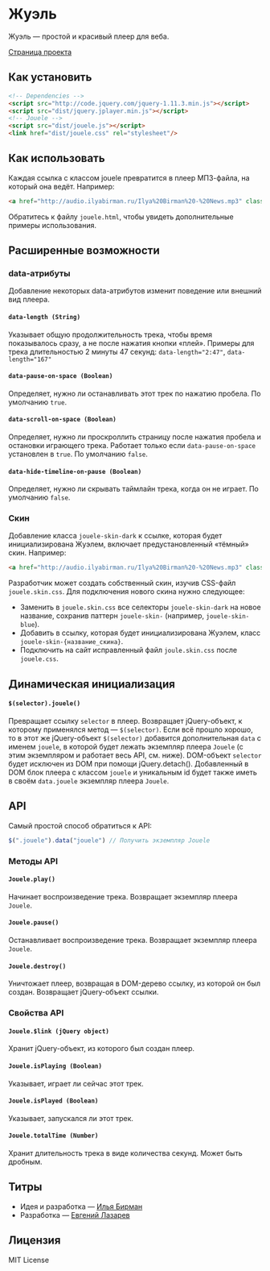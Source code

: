 # Жуэль
Жуэль — простой и красивый плеер для веба.

[Страница проекта](http://ilyabirman.ru/projects/jouele/)

## Как установить
```html
<!-- Dependencies -->
<script src="http://code.jquery.com/jquery-1.11.3.min.js"></script>
<script src="dist/jquery.jplayer.min.js"></script>
<!-- Jouele -->
<script src="dist/jouele.js"></script>
<link href="dist/jouele.css" rel="stylesheet"/>
```

## Как использовать
Каждая ссылка с классом jouele превратится в плеер МП3-файла, на который она ведёт. Например:
```html
<a href="http://audio.ilyabirman.ru/Ilya%20Birman%20-%20News.mp3" class="jouele">Ilya Birman: News</a>
```
Обратитесь к файлу `jouele.html`, чтобы увидеть дополнительные примеры использования.

## Расширенные возможности

### data-атрибуты
Добавление некоторых data-атрибутов изменит поведение или внешний вид плеера.

#### `data-length (String)`
Указывает общую продолжительность трека, чтобы время показывалось сразу, а не после нажатия кнопки «плей».
Примеры для трека длительностью 2 минуты 47 секунд: `data-length="2:47"`, `data-length="167"`

#### `data-pause-on-space (Boolean)`
Определяет, нужно ли останавливать этот трек по нажатию пробела. По умолчанию `true`.

#### `data-scroll-on-space (Boolean)`
Определяет, нужно ли проскроллить страницу после нажатия пробела и остановки играющего трека. Работает только если `data-pause-on-space` установлен в `true`. По умолчанию `false`.

#### `data-hide-timeline-on-pause (Boolean)`
Определяет, нужно ли скрывать таймлайн трека, когда он не играет. По умолчанию `false`.

### Скин
Добавление класса `jouele-skin-dark` к ссылке, которая будет инициализирована Жуэлем, включает предустановленный «тёмный» скин. Например:
```html
<a href="http://audio.ilyabirman.ru/Ilya%20Birman%20-%20News.mp3" class="jouele jouele-skin-dark">Ilya Birman: News</a>
```

Разработчик может создать собственный скин, изучив CSS-файл `jouele.skin.css`.
Для подключения нового скина нужно следующее:
- Заменить в `jouele.skin.css` все селекторы `jouele-skin-dark` на новое название, сохранив паттерн `jouele-skin-` (например, `jouele-skin-blue`).
- Добавить в ссылку, которая будет инициализирована Жуэлем, класс `jouele-skin-{название_скина}`.
- Подключить на сайт исправленный файл `joule.skin.css` после `jouele.css`.

## Динамическая инициализация

#### `$(selector).jouele()`
Превращает ссылку `selector` в плеер. Возвращает jQuery-объект, к которому применялся метод — `$(selector)`.
Если всё прошло хорошо, то в этот же jQuery-объект `$(selector)` добавится дополнительная `data` с именем `jouele`, в которой будет лежать экземпляр плеера `Jouele` (с этим экземпляром и работает весь API, см. ниже). DOM-объект `selector` будет исключен из DOM при помощи jQuery.detach().
Добавленный в DOM блок плеера с классом `jouele` и уникальным id будет также иметь в своём `data.jouele` экземпляр плеера `Jouele`.

## API
Самый простой способ обратиться к API:
```javascript
$(".jouele").data("jouele") // Получить экземпляр Jouele
```

### Методы API

#### `Jouele.play()`
Начинает воспроизведение трека. Возвращает экземпляр плеера `Jouele`.

#### `Jouele.pause()`
Останавливает воспроизведение трека. Возвращает экземпляр плеера `Jouele`.

#### `Jouele.destroy()`
Уничтожает плеер, возвращая в DOM-дерево ссылку, из которой он был создан. Возвращает jQuery-объект ссылки.

### Свойства API

#### `Jouele.$link (jQuery object)`
Хранит jQuery-объект, из которого был создан плеер.

#### `Jouele.isPlaying (Boolean)`
Указывает, играет ли сейчас этот трек.

#### `Jouele.isPlayed (Boolean)`
Указывает, запускался ли этот трек.

#### `Jouele.totalTime (Number)`
Хранит длительность трека в виде количества секунд. Может быть дробным.

## Титры
- Идея и разработка — [Илья Бирман](http://ilyabirman.ru)
- Разработка — [Евгений Лазарев](http://www.eugene-lazarev.ru)

## Лицензия
MIT License
